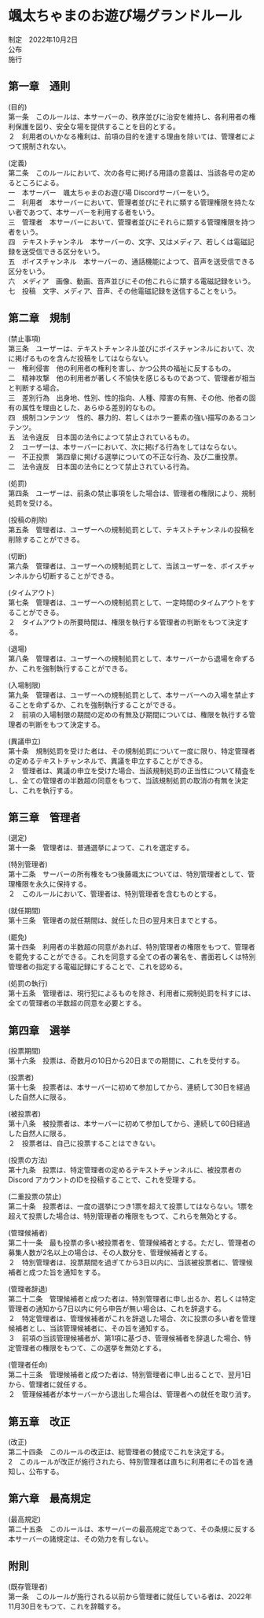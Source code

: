 # 颯太ちゃまのお遊び場グランドルール

制定　2022年10月2日<br>
公布<br>
施行<br>

## 第一章　通則

(目的)<br>
第一条　このルールは、本サーバーの、秩序並びに治安を維持し、各利用者の権利保護を図り、安全な場を提供することを目的とする。<br>
２　利用者のいかなる権利は、前項の目的を達する理由を除いては、管理者によつて規制されない。

(定義)<br>
第二条　このルールにおいて、次の各号に掲げる用語の意義は、当該各号の定めるところによる。<br>
一　本サーバー　颯太ちゃまのお遊び場 Discordサーバーをいう。<br>
二　利用者　本サーバーにおいて、管理者並びにそれに類する管理権限を持たない者であつて、本サーバーを利用する者をいう。<br>
三　管理者　本サーバーにおいて、管理者並びにそれらに類する管理権限を持つ者をいう。<br>
四　テキストチャンネル　本サーバーの、文字、又はメディア、若しくは電磁記録を送受信できる区分をいう。<br>
五　ボイスチャンネル　本サーバーの、通話機能によつて、音声を送受信できる区分をいう。<br>
六　メディア　画像、動画、音声並びにその他これらに類する電磁記録をいう。<br>
七　投稿　文字、メディア、音声、その他電磁記録を送信することをいう。

## 第二章　規制

(禁止事項)<br>
第三条　ユーザーは、テキストチャンネル並びにボイスチャンネルにおいて、次に掲げるものを含んだ投稿をしてはならない。<br>
一　権利侵害　他の利用者の権利を害し、かつ公共の福祉に反するもの。<br>
二　精神攻撃　他の利用者が著しく不愉快を感じるものであつて、管理者が相当と判断する場合。<br>
三　差別行為　出身地、性別、性的指向、人種、障害の有無、その他、他者の固有の属性を理由とした、あらゆる差別的なもの。<br>
四　規制コンテンツ　性的、暴力的、若しくはホラー要素の強い描写のあるコンテンツ。<br>
五　法令違反　日本国の法令によつて禁止されているもの。<br>
２　ユーザーは、本サーバーにおいて、次に掲げる行為をしてはならない。<br>
一　不正投票　第四章に掲げる選挙についての不正な行為、及び二重投票。<br>
二　法令違反　日本国の法令にとつて禁止されている行為。

(処罰)<br>
第四条　ユーザーは、前条の禁止事項をした場合は、管理者の権限により、規制処罰を受ける。

(投稿の削除)<br>
第五条　管理者は、ユーザーへの規制処罰として、テキストチャンネルの投稿を削除することができる。

(切断)<br>
第六条　管理者は、ユーザーへの規制処罰として、当該ユーザーを、ボイスチャンネルから切断することができる。

(タイムアウト)<br>
第七条　管理者は、ユーザーへの規制処罰として、一定時間のタイムアウトをすることができる。<br>
２　タイムアウトの所要時間は、権限を執行する管理者の判断をもつて決定する。

(退場)<br>
第八条　管理者は、ユーザーへの規制処罰として、本サーバーから退場を命ずるか、これを強制執行することができる。

(入場制限)<br>
第九条　管理者は、ユーザーへの規制処罰として、本サーバーへの入場を禁止することを命ずるか、これを強制執行することができる。<br>
２　前項の入場制限の期間の定めの有無及び期間については、権限を執行する管理者の判断をもつて決定する。

(異議申立)<br>
第十条　規制処罰を受けた者は、その規制処罰について一度に限り、特定管理者の定めるテキストチャンネルで、異議を申立することができる。<br>
２　管理者は、異議の申立を受けた場合、当該規制処罰の正当性について精査をし、全ての管理者の半数超の同意をもつて、当該規制処罰の取消の有無を決定し、これを執行する。

## 第三章　管理者

(選定)<br>
第十一条　管理者は、普通選挙によつて、これを選定する。

(特別管理者)<br>
第十二条　サーバーの所有権をもつ後藤颯太については、特別管理者として、管理権限を永久に保持する。<br>
２　このルールにおいて、管理者は、特別管理者を含むものとする。

(就任期間)<br>
第十三条　管理者の就任期間は、就任した日の翌月末日までとする。<br>

(罷免)<br>
第十四条　利用者の半数超の同意があれば、特別管理者の権限をもつて、管理者を罷免することができる。これを同意する全ての者の署名を、書面若しくは特別管理者の指定する電磁記録にすることで、これを認める。

(処罰の執行)<br>
第十五条　管理者は、現行犯によるものを除き、利用者に規制処罰を科すには、全ての管理者の半数超の同意を必要とする。

## 第四章　選挙

(投票期間)<br>
第十六条　投票は、奇数月の10日から20日までの期間に、これを受付する。

(投票者)<br>
第十七条　投票者は、本サーバーに初めて参加してから、連続して30日を経過した自然人に限る。

(被投票者)<br>
第十八条　被投票者は、本サーバーに初めて参加してから、連続して60日経過した自然人に限る。<br>
２　投票者は、自己に投票することはできない。

(投票の方法)<br>
第十九条　投票は、特定管理者の定めるテキストチャンネルに、被投票者のDiscord アカウントのIDを投稿することで、これを受理する。

(二重投票の禁止)<br>
第二十条　投票者は、一度の選挙につき1票を超えて投票してはならない。1票を超えて投票した場合は、特別管理者の権限をもつて、これらを無効とする。

(管理候補者)<br>
第二十一条　最も投票の多い被投票者を、管理候補者とする。ただし、管理者の募集人数が2名以上の場合は、その人数分を、管理候補者とする。<br>
２　特別管理者は、投票期間を過ぎてから3日以内に、当該被投票者に、管理候補者と成つた旨を通知をする。

(管理者辞退)<br>
第二十二条　管理候補者と成つた者は、特別管理者に申し出るか、若しくは特定管理者の通知から7日以内に何ら申告が無い場合は、これを辞退する。<br>
２　特定管理者は、管理候補者がこれを辞退した場合、次に投票の多い者を管理候補者とし、当該管理候補者に、その旨を通知する。<br>
３　前項の当該管理候補者が、第1項に基づき、管理候補者を辞退した場合、特定管理者の権限をもつて、この選挙を無効とする。

(管理者任命)<br>
第二十三条　管理候補者と成つた者は、特別管理者に申し出ることで、翌月1日から、管理者に就任する。<br>
２　管理候補者が本サーバーから退出した場合は、管理者への就任を取り消す。

## 第五章　改正

(改正)<br>
第二十四条　このルールの改正は、総管理者の賛成でこれを決定する。<br>
2　このルールが改正が施行されたら、特別管理者は直ちに利用者にその旨を通知し、公布する。

## 第六章　最高規定

(最高規定)<br>
第二十五条　このルールは、本サーバーの最高規定であつて、その条規に反する本サーバーの諸規定は、その効力を有しない。

## 附則
(既存管理者)<br>
第一条　このルールが施行される以前から管理者に就任している者は、2022年11月30日をもつて、これを辞職する。













